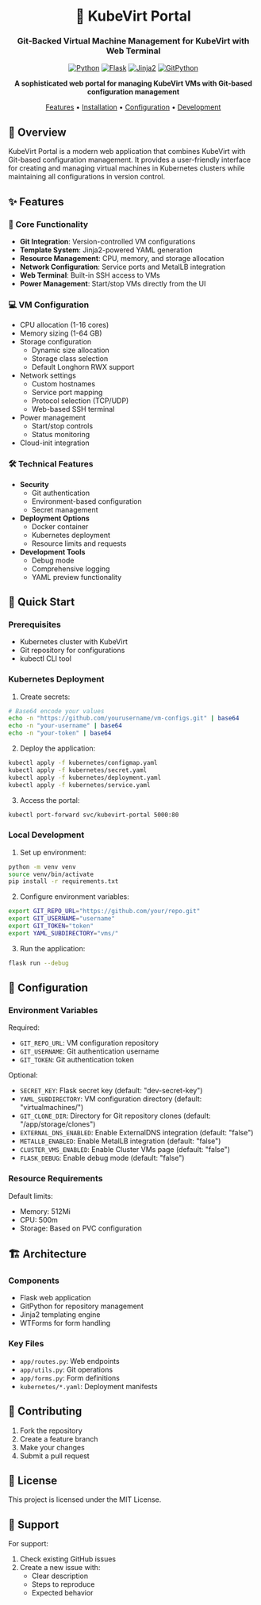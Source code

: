 <div align="center">

# 🚀 KubeVirt Portal

### Git-Backed Virtual Machine Management for KubeVirt with Web Terminal

[![Python](https://img.shields.io/badge/python-v3.9+-blue.svg)](https://www.python.org/)
[![Flask](https://img.shields.io/badge/flask-v2.3.3-green.svg)](https://flask.palletsprojects.com/)
[![Jinja2](https://img.shields.io/badge/jinja2-v3.0.0+-red.svg)](https://jinja.palletsprojects.com/)
[![GitPython](https://img.shields.io/badge/gitpython-v3.1.40-orange.svg)](https://gitpython.readthedocs.io/)

<p align="center">
  <strong>A sophisticated web portal for managing KubeVirt VMs with Git-based configuration management</strong>
</p>

[Features](#-features) •
[Installation](#-installation) •
[Configuration](#-configuration) •
[Development](#-development)

</div>

## 🌟 Overview

KubeVirt Portal is a modern web application that combines KubeVirt with Git-based configuration management. It provides a user-friendly interface for creating and managing virtual machines in Kubernetes clusters while maintaining all configurations in version control.

## ✨ Features

### 🔧 Core Functionality
- **Git Integration**: Version-controlled VM configurations
- **Template System**: Jinja2-powered YAML generation
- **Resource Management**: CPU, memory, and storage allocation
- **Network Configuration**: Service ports and MetalLB integration
- **Web Terminal**: Built-in SSH access to VMs
- **Power Management**: Start/stop VMs directly from the UI

### 💻 VM Configuration
- CPU allocation (1-16 cores)
- Memory sizing (1-64 GB)
- Storage configuration
  - Dynamic size allocation
  - Storage class selection
  - Default Longhorn RWX support
- Network settings
  - Custom hostnames
  - Service port mapping
  - Protocol selection (TCP/UDP)
  - Web-based SSH terminal
- Power management
  - Start/stop controls
  - Status monitoring
- Cloud-init integration

### 🛠 Technical Features
- **Security**
  - Git authentication
  - Environment-based configuration
  - Secret management
- **Deployment Options**
  - Docker container
  - Kubernetes deployment
  - Resource limits and requests
- **Development Tools**
  - Debug mode
  - Comprehensive logging
  - YAML preview functionality

## 🚀 Quick Start

### Prerequisites
- Kubernetes cluster with KubeVirt
- Git repository for configurations
- kubectl CLI tool

### Kubernetes Deployment

1. Create secrets:
```bash
# Base64 encode your values
echo -n "https://github.com/yourusername/vm-configs.git" | base64
echo -n "your-username" | base64
echo -n "your-token" | base64
```

2. Deploy the application:
```bash
kubectl apply -f kubernetes/configmap.yaml
kubectl apply -f kubernetes/secret.yaml
kubectl apply -f kubernetes/deployment.yaml
kubectl apply -f kubernetes/service.yaml
```

3. Access the portal:
```bash
kubectl port-forward svc/kubevirt-portal 5000:80
```

### Local Development

1. Set up environment:
```bash
python -m venv venv
source venv/bin/activate
pip install -r requirements.txt
```

2. Configure environment variables:
```bash
export GIT_REPO_URL="https://github.com/your/repo.git"
export GIT_USERNAME="username"
export GIT_TOKEN="token"
export YAML_SUBDIRECTORY="vms/"
```

3. Run the application:
```bash
flask run --debug
```

## 🔧 Configuration

### Environment Variables

Required:
- `GIT_REPO_URL`: VM configuration repository
- `GIT_USERNAME`: Git authentication username
- `GIT_TOKEN`: Git authentication token

Optional:
- `SECRET_KEY`: Flask secret key (default: "dev-secret-key")
- `YAML_SUBDIRECTORY`: VM configuration directory (default: "virtualmachines/")
- `GIT_CLONE_DIR`: Directory for Git repository clones (default: "/app/storage/clones")
- `EXTERNAL_DNS_ENABLED`: Enable ExternalDNS integration (default: "false")
- `METALLB_ENABLED`: Enable MetalLB integration (default: "false")
- `CLUSTER_VMS_ENABLED`: Enable Cluster VMs page (default: "false")
- `FLASK_DEBUG`: Enable debug mode (default: "false")

### Resource Requirements

Default limits:
- Memory: 512Mi
- CPU: 500m
- Storage: Based on PVC configuration

## 🏗 Architecture

### Components
- Flask web application
- GitPython for repository management
- Jinja2 templating engine
- WTForms for form handling

### Key Files
- `app/routes.py`: Web endpoints
- `app/utils.py`: Git operations
- `app/forms.py`: Form definitions
- `kubernetes/*.yaml`: Deployment manifests

## 🤝 Contributing

1. Fork the repository
2. Create a feature branch
3. Make your changes
4. Submit a pull request

## 📝 License

This project is licensed under the MIT License.

## 💬 Support

For support:
1. Check existing GitHub issues
2. Create a new issue with:
   - Clear description
   - Steps to reproduce
   - Expected behavior
